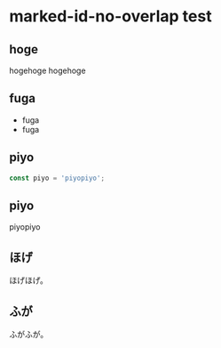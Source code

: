 # marked-id-no-overlap test

## hoge
hogehoge
hogehoge

## fuga
* fuga
* fuga

## piyo
```js
const piyo = 'piyopiyo';
```

## piyo
piyopiyo

## ほげ
ほげほげ。

## ふが
ふがふが。
